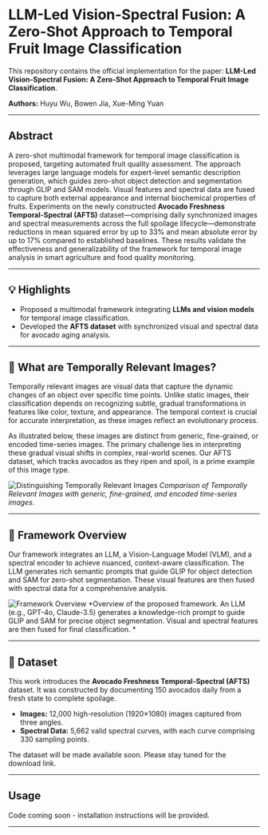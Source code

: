 # LLM-Led Vision-Spectral Fusion: A Zero-Shot Approach to Temporal Fruit Image Classification


This repository contains the official implementation for the paper: **LLM-Led Vision-Spectral Fusion: A Zero-Shot Approach to Temporal Fruit Image Classification**.

**Authors:** Huyu Wu, Bowen Jia, Xue-Ming Yuan

---

## Abstract

A zero-shot multimodal framework for temporal image classification is proposed, targeting automated fruit quality assessment. The approach leverages large language models for expert-level semantic description generation, which guides zero-shot object detection and segmentation through GLIP and SAM models. Visual features and spectral data are fused to capture both external appearance and internal biochemical properties of fruits. Experiments on the newly constructed **Avocado Freshness Temporal-Spectral (AFTS)** dataset—comprising daily synchronized images and spectral measurements across the full spoilage lifecycle—demonstrate reductions in mean squared error by up to 33% and mean absolute error by up to 17% compared to established baselines. These results validate the effectiveness and generalizability of the framework for temporal image analysis in smart agriculture and food quality monitoring.

---

## 💡 Highlights

- Proposed a multimodal framework integrating **LLMs and vision models** for temporal image classification.
- Developed the **AFTS dataset** with synchronized visual and spectral data for avocado aging analysis.

---


## 🤔 What are Temporally Relevant Images?

Temporally relevant images are visual data that capture the dynamic changes of an object over specific time points. Unlike static images, their classification depends on recognizing subtle, gradual transformations in features like color, texture, and appearance. The temporal context is crucial for accurate interpretation, as these images reflect an evolutionary process.

As illustrated below, these images are distinct from generic, fine-grained, or encoded time-series images. The primary challenge lies in interpreting these gradual visual shifts in complex, real-world scenes. Our AFTS dataset, which tracks avocados as they ripen and spoil, is a prime example of this image type.

![Distinguishing Temporally Relevant Images](./misc/figure1_01.png)
*Comparison of Temporally Relevant Images with generic, fine-grained, and encoded time-series images.*

---


## 🔧 Framework Overview

Our framework integrates an LLM, a Vision-Language Model (VLM), and a spectral encoder to achieve nuanced, context-aware classification. The LLM generates rich semantic prompts that guide GLIP for object detection and SAM for zero-shot segmentation. These visual features are then fused with spectral data for a comprehensive analysis.

![Framework Overview](./misc/figure2_02.png)
*Overview of the proposed framework. An LLM (e.g., GPT-4o, Claude-3.5) generates a knowledge-rich prompt to guide GLIP and SAM for precise object segmentation. Visual and spectral features are then fused for final classification. *

---

## 💾 Dataset

This work introduces the **Avocado Freshness Temporal-Spectral (AFTS)** dataset. It was constructed by documenting 150 avocados daily from a fresh state to complete spoilage.

- **Images:** 12,000 high-resolution (1920×1080) images captured from three angles.
- **Spectral Data:** 5,662 valid spectral curves, with each curve comprising 330 sampling points.

The dataset will be made available soon. Please stay tuned for the download link.

---

## Usage

Code coming soon - installation instructions will be provided.

---
